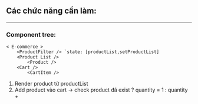 ## Các chức năng cần làm:
---

### Component tree:
```
< E-commerce >
    <ProductFilter /> `state: [productList,setProductList]
    <Product List />
        <Product />
    <Cart />
        <CartItem />
```
1. Render product từ productList
2. Add product vào cart -> check product đã exist ? quantity = 1 : quantity +
